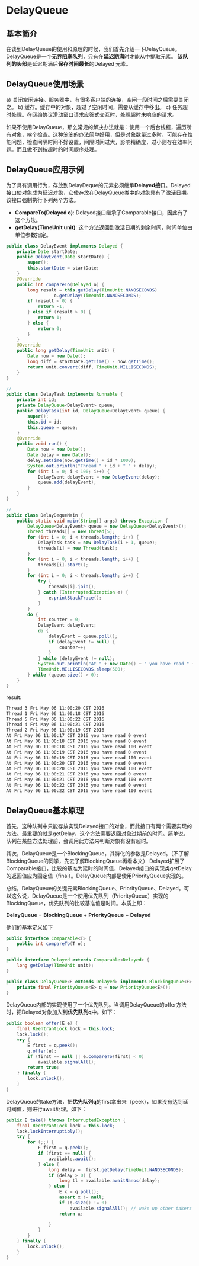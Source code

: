 # DelayQueue

## 基本简介

在谈到DelayQueue的使用和原理的时候，我们首先介绍一下DelayQueue。
DelayQueue是一个**无界阻塞队列**，只有在**延迟期满**时才能从中提取元素。
**该队列的头部**是延迟期满后**保存时间最长**的Delayed 元素。



## DelayQueue使用场景

a) 关闭空闲连接。服务器中，有很多客户端的连接，空闲一段时间之后需要关闭之。
b) 缓存。缓存中的对象，超过了空闲时间，需要从缓存中移出。
c) 任务超时处理。在网络协议滑动窗口请求应答式交互时，处理超时未响应的请求。

如果不使用DelayQueue，那么常规的解决办法就是：使用一个后台线程，遍历所有对象，挨个检查。这种笨笨的办法简单好用，但是对象数量过多时，可能存在性能问题，检查间隔时间不好设置，间隔时间过大，影响精确度，过小则存在效率问题。而且做不到按超时的时间顺序处理。



## DelayQueue应用示例

为了具有调用行为，存放到DelayDeque的元素必须继承**Delayed接口**。Delayed接口使对象成为延迟对象，它使存放在DelayQueue类中的对象具有了激活日期。该接口强制执行下列两个方法。

- **CompareTo(Delayed o)**: Delayed接口继承了Comparable接口，因此有了这个方法。
- **getDelay(TimeUnit unit)**:  这个方法返回到激活日期的剩余时间，时间单位由单位参数指定。



```java
public class DelayEvent implements Delayed {
    private Date startDate;
    public DelayEvent(Date startDate) {
        super();
        this.startDate = startDate;
    }
    @Override
    public int compareTo(Delayed o) {
        long result = this.getDelay(TimeUnit.NANOSECONDS)
                - o.getDelay(TimeUnit.NANOSECONDS);
        if (result < 0) {
            return -1;
        } else if (result > 0) {
            return 1;
        } else {
            return 0;
        }
    }
    @Override
    public long getDelay(TimeUnit unit) {
        Date now = new Date();
        long diff = startDate.getTime() - now.getTime();
        return unit.convert(diff, TimeUnit.MILLISECONDS);
    }
}

// 
public class DelayTask implements Runnable {
    private int id;
    private DelayQueue<DelayEvent> queue;
    public DelayTask(int id, DelayQueue<DelayEvent> queue) {
        super();
        this.id = id;
        this.queue = queue;
    }
    @Override
    public void run() {
        Date now = new Date();
        Date delay = new Date();
        delay.setTime(now.getTime() + id * 1000);
        System.out.println("Thread " + id + " " + delay);
        for (int i = 0; i < 100; i++) {
            DelayEvent delayEvent = new DelayEvent(delay);
            queue.add(delayEvent);
        }
    }
}

//
public class DelayDequeMain {
    public static void main(String[] args) throws Exception {
        DelayQueue<DelayEvent> queue = new DelayQueue<DelayEvent>();
        Thread threads[] = new Thread[5];
        for (int i = 0; i < threads.length; i++) {
            DelayTask task = new DelayTask(i + 1, queue);
            threads[i] = new Thread(task);
        }
        for (int i = 0; i < threads.length; i++) {
            threads[i].start();
        }
        for (int i = 0; i < threads.length; i++) {
            try {
                threads[i].join();
            } catch (InterruptedException e) {
                e.printStackTrace();
            }
        }
        do {
            int counter = 0;
            DelayEvent delayEvent;
            do {
                delayEvent = queue.poll();
                if (delayEvent != null) {
                    counter++;
                }
            } while (delayEvent != null);
            System.out.println("At " + new Date() + " you have read " + counter+ " event");
            TimeUnit.MILLISECONDS.sleep(500);
        } while (queue.size() > 0);
    }
}

```





result:

```tex
Thread 3 Fri May 06 11:00:20 CST 2016
Thread 1 Fri May 06 11:00:18 CST 2016
Thread 5 Fri May 06 11:00:22 CST 2016
Thread 4 Fri May 06 11:00:21 CST 2016
Thread 2 Fri May 06 11:00:19 CST 2016
At Fri May 06 11:00:17 CST 2016 you have read 0 event
At Fri May 06 11:00:18 CST 2016 you have read 0 event
At Fri May 06 11:00:18 CST 2016 you have read 100 event
At Fri May 06 11:00:19 CST 2016 you have read 0 event
At Fri May 06 11:00:19 CST 2016 you have read 100 event
At Fri May 06 11:00:20 CST 2016 you have read 0 event
At Fri May 06 11:00:20 CST 2016 you have read 100 event
At Fri May 06 11:00:21 CST 2016 you have read 0 event
At Fri May 06 11:00:21 CST 2016 you have read 100 event
At Fri May 06 11:00:22 CST 2016 you have read 0 event
At Fri May 06 11:00:22 CST 2016 you have read 100 event
```





## DelayQueue基本原理

首先，这种队列中只能存放实现Delayed接口的对象，而此接口有两个需要实现的方法。最重要的就是getDelay，这个方法需要返回对象过期前的时间。简单说，队列在某些方法处理前，会调用此方法来判断对象有没有超时。

其次，DelayQueue是一个BlockingQueue，其特化的参数是Delayed。（不了解BlockingQueue的同学，先去了解BlockingQueue再看本文）
Delayed扩展了Comparable接口，比较的基准为延时的时间值，Delayed接口的实现类getDelay的返回值应为固定值（final）。DelayQueue内部是使用PriorityQueue实现的。

总结，DelayQueue的关键元素BlockingQueue、PriorityQueue、Delayed。可以这么说，DelayQueue是一个使用优先队列（PriorityQueue）实现的BlockingQueue，优先队列的比较基准值是时间。本质上即：

**DelayQueue** = **BlockingQueue** + **PriorityQueue**  +  **Delayed**

他们的基本定义如下

```java
public interface Comparable<T> {
    public int compareTo(T o);
}
```

```java
public interface Delayed extends Comparable<Delayed> {
    long getDelay(TimeUnit unit);
}
```

```java
public class DelayQueue<E extends Delayed> implements BlockingQueue<E> { 
    private final PriorityQueue<E> q = new PriorityQueue<E>();
}
```



DelayQueue内部的实现使用了一个优先队列。当调用DelayQueue的offer方法时，把Delayed对象加入到**优先队列q**中。如下：

```java
public boolean offer(E e) {
    final ReentrantLock lock = this.lock;
    lock.lock();
    try {
        E first = q.peek();
        q.offer(e);
        if (first == null || e.compareTo(first) < 0)
            available.signalAll();
        return true;
    } finally {
        lock.unlock();
    }
}
```



DelayQueue的take方法，把**优先队列q**的first拿出来（peek），如果没有达到延时阀值，则进行await处理。如下：

```java
public E take() throws InterruptedException {
    final ReentrantLock lock = this.lock;
    lock.lockInterruptibly();
    try {
        for (;;) {
            E first = q.peek();
            if (first == null) {
                available.await();
            } else {
                long delay =  first.getDelay(TimeUnit.NANOSECONDS);
                if (delay > 0) {
                    long tl = available.awaitNanos(delay);
                } else {
                    E x = q.poll();
                    assert x != null;
                    if (q.size() != 0)
                        available.signalAll(); // wake up other takers
                    return x;

                }
            }
        }
    } finally {
        lock.unlock();
    }
}
```








